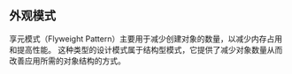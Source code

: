 ## 外观模式 ##
享元模式（Flyweight Pattern）主要用于减少创建对象的数量，以减少内存占用和提高性能。
这种类型的设计模式属于结构型模式，它提供了减少对象数量从而改善应用所需的对象结构的方式。